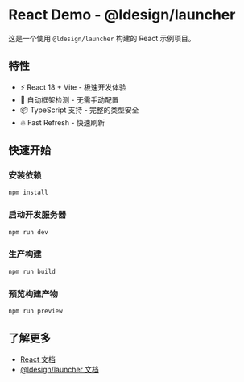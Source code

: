 # React Demo - @ldesign/launcher

这是一个使用 `@ldesign/launcher` 构建的 React 示例项目。

## 特性

- ⚡️ React 18 + Vite - 极速开发体验
- 🔧 自动框架检测 - 无需手动配置
- 📦 TypeScript 支持 - 完整的类型安全
- 🔥 Fast Refresh - 快速刷新

## 快速开始

### 安装依赖

```bash
npm install
```

### 启动开发服务器

```bash
npm run dev
```

### 生产构建

```bash
npm run build
```

### 预览构建产物

```bash
npm run preview
```

## 了解更多

- [React 文档](https://react.dev/)
- [@ldesign/launcher 文档](../../docs/QUICK_START.md)

